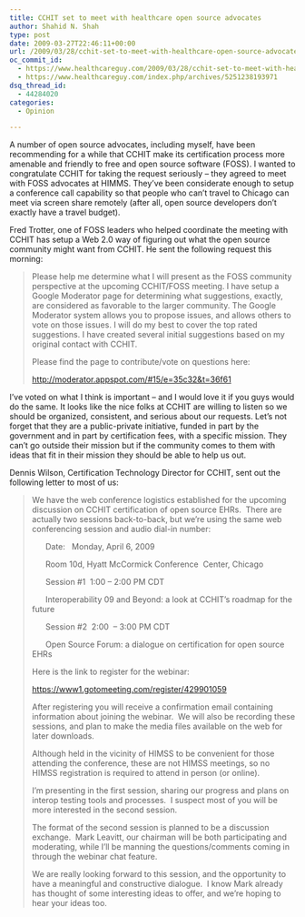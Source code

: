 ```yaml
---
title: CCHIT set to meet with healthcare open source advocates
author: Shahid N. Shah
type: post
date: 2009-03-27T22:46:11+00:00
url: /2009/03/28/cchit-set-to-meet-with-healthcare-open-source-advocates/
oc_commit_id:
  - https://www.healthcareguy.com/2009/03/28/cchit-set-to-meet-with-healthcare-open-source-advocates/1478770468
  - https://www.healthcareguy.com/index.php/archives/5251238193971
dsq_thread_id:
  - 44284020
categories:
  - Opinion

---
```

A number of open source advocates, including myself, have been recommending for a while that CCHIT make its certification process more amenable and friendly to free and open source software (FOSS). I wanted to congratulate CCHIT for taking the request seriously – they agreed to meet with FOSS advocates at HIMMS. They’ve been considerate enough to setup a conference call capability so that people who can’t travel to Chicago can meet via screen share remotely (after all, open source developers don’t exactly have a travel budget).

Fred Trotter, one of FOSS leaders who helped coordinate the meeting with CCHIT has setup a Web 2.0 way of figuring out what the open source community might want from CCHIT. He sent the following request this morning:

> Please help me determine what I will present as the FOSS community perspective at the upcoming CCHIT/FOSS meeting. I have setup a Google Moderator page for determining what suggestions, exactly, are considered as favorable to the larger community. The Google Moderator system allows you to propose issues, and allows others to vote on those issues. I will do my best to cover the top rated suggestions. I have created several initial suggestions based on my original contact with CCHIT.
> 
> Please find the page to contribute/vote on questions here:
> 
> <http://moderator.appspot.com/#15/e=35c32&t=36f61>

I’ve voted on what I think is important – and I would love it if you guys would do the same. It looks like the nice folks at CCHIT are willing to listen so we should be organized, consistent, and serious about our requests. Let’s not forget that they are a public-private initiative, funded in part by the government and in part by certification fees, with a specific mission. They can’t go outside their mission but if the community comes to them with ideas that fit in their mission they should be able to help us out. 

Dennis Wilson, Certification Technology Director for CCHIT, sent out the following letter to most of us:

> We have the web conference logistics established for the upcoming discussion on CCHIT certification of open source EHRs.&#160; There are actually two sessions back-to-back, but we’re using the same web conferencing session and audio dial-in number:
> 
> &#160;&#160;&#160;&#160;&#160; Date:&#160;&#160; Monday, April 6, 2009
> 
> &#160;&#160;&#160;&#160;&#160; Room 10d, Hyatt McCormick Conference&#160; Center, Chicago
> 
> &#160;&#160;&#160;&#160;&#160; Session #1&#160; 1:00 – 2:00 PM CDT
> 
> &#160;&#160;&#160;&#160;&#160; Interoperability 09 and Beyond: a look at CCHIT’s roadmap for the future
> 
> &#160;&#160;&#160;&#160;&#160; Session #2&#160; 2:00&#160; – 3:00 PM CDT
> 
> &#160;&#160;&#160;&#160;&#160; Open Source Forum: a dialogue on certification for open source EHRs
> 
> Here is the link to register for the webinar:
> 
> <https://www1.gotomeeting.com/register/429901059>
> 
> After registering you will receive a confirmation email containing information about joining the webinar.&#160; We will also be recording these sessions, and plan to make the media files available on the web for later downloads.
> 
> Although held in the vicinity of HIMSS to be convenient for those attending the conference, these are not HIMSS meetings, so no HIMSS registration is required to attend in person (or online).
> 
> I’m presenting in the first session, sharing our progress and plans on interop testing tools and processes.&#160; I suspect most of you will be more interested in the second session.
> 
> The format of the second session is planned to be a discussion exchange.&#160; Mark Leavitt, our chairman will be both participating and moderating, while I’ll be manning the questions/comments coming in through the webinar chat feature.
> 
> We are really looking forward to this session, and the opportunity to have a meaningful and constructive dialogue.&#160; I know Mark already has thought of some interesting ideas to offer, and we’re hoping to hear your ideas too.